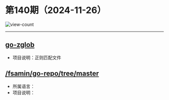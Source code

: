 # 第140期（2024-11-26）

![view-count](https://count.getloli.com/@xiaoxuan6-weekly-20241126)

---
## [go-zglob](https://github.com/mattn/go-zglob)
- 项目说明：正则匹配文件

## [/fsamin/go-repo/tree/master](https://github.com/fsamin/go-repo/tree/master)
- 所属语言：
- 项目说明：
